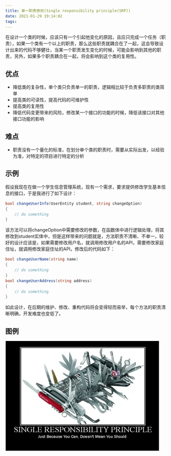 ```yaml
---
title: 单一职责原则(Single responsibility principle(SRP))
date: 2021-01-29 19:14:02
tags:
---
```


在设计一个类的时候，应该只有一个引起他变化的原因，且应只完成一个任务（职责），如果一个类有一个以上的职责，那么这些职责就耦合在了一起，这会导致设计出来的代码不够健壮，当某一个职责发生变化的时候，可能会影响到其他的职责，另外，如果多个职责耦合在一起，将会影响到这个类的复用性。

## 优点

* 降低类的复杂性，单个类只负责单一的职责，逻辑相比较于负责多职责的类简单
* 提高类的可读性，提高代码的可维护性
* 提高类的复用性
* 降低代码变更带来的风险，修改某一个接口的功能的时候，降低该接口对其他接口功能的影响
  
## 难点

* 职责没有一个量化的标准，在划分单个类的职责时，需要从实际出发，以经验为准，对特定的项目进行特定的分析

## 示例

假设我现在在做一个学生信息管理系统，现有一个需求，要求提供修改学生基本信息的接口，于是我进行了如下设计：

~~~ c#
bool changeUserInfo(UserEntity student, string changeOption)
{
    // do something
}
~~~

该方法可以将changeOption中需要修改的参数，在函数体中进行逻辑处理，将其修改到student实体中，但是这样带来的问题就是，方法职责不清晰、不单一，较好的设计应该是，如果需要修改用户名，就调用修改用户名的API，需要修改家庭住址，就调用修改家庭住址的API，修改后的代码如下：

~~~ c#
bool changeUserName(string name)
{
    // do something
}
bool changeUserAddress(string address)
{
    // do something
}
~~~

如此设计，在后期的维护、修改、重构代码将会变得轻而易举，每个方法的职责清晰明确，开发难度也变低了。

## 图例

![单一职责原则](/images/DesignPattern/SRP.png)

